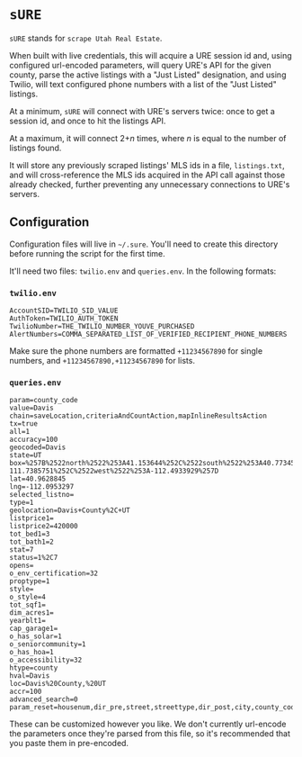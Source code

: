 # `sURE`

`sURE` stands for `scrape Utah Real Estate`.

When built with live credentials, this will acquire a URE session id and,
using configured url-encoded parameters, will query URE's API for the
given county, parse the active listings with a "Just Listed" designation,
and using Twilio, will text configured phone numbers with a list of 
the "Just Listed" listings.

At a minimum, `sURE` will connect with URE's servers twice:
once to get a session id, and once to hit the listings API.

At a maximum, it will connect 2+_n_ times, where _n_ is equal to the number
of listings found.

It will store any previously scraped listings' MLS ids in a file, `listings.txt`,
and will cross-reference the MLS ids acquired in the API call against those
already checked, further preventing any unnecessary connections to URE's
servers.

## Configuration

Configuration files will live in `~/.sure`. You'll need to create this
directory before running the script for the first time.

It'll need two files: `twilio.env` and `queries.env`. In the following
formats:

### `twilio.env`

```env
AccountSID=TWILIO_SID_VALUE
AuthToken=TWILIO_AUTH_TOKEN
TwilioNumber=THE_TWILIO_NUMBER_YOUVE_PURCHASED
AlertNumbers=COMMA_SEPARATED_LIST_OF_VERIFIED_RECIPIENT_PHONE_NUMBERS
```
Make sure the phone numbers are formatted `+11234567890` for single 
numbers, and `+11234567890,+11234567890` for lists.

### `queries.env`

```env
param=county_code
value=Davis
chain=saveLocation,criteriaAndCountAction,mapInlineResultsAction
tx=true
all=1
accuracy=100
geocoded=Davis
state=UT
box=%257B%2522north%2522%253A41.153644%252C%2522south%2522%253A40.77345%252C%2522east%2522%253A-111.7385751%252C%2522west%2522%253A-112.4933929%257D
lat=40.9628845
lng=-112.0953297
selected_listno=
type=1
geolocation=Davis+County%2C+UT
listprice1=
listprice2=420000
tot_bed1=3
tot_bath1=2
stat=7
status=1%2C7
opens=
o_env_certification=32
proptype=1
style=
o_style=4
tot_sqf1=
dim_acres1=
yearblt1=
cap_garage1=
o_has_solar=1
o_seniorcommunity=1
o_has_hoa=1
o_accessibility=32
htype=county
hval=Davis
loc=Davis%20County,%20UT
accr=100
advanced_search=0
param_reset=housenum,dir_pre,street,streettype,dir_post,city,county_code,zip,area,subdivision,quadrant,unitnbr1,unitnbr2,geometry,coord_ns1,coord_ns2,coord_ew1,coord_ew2,housenum,o_dir_pre,o_street,o_streettype,o_dir_post,o_city,o_county_code,o_zip,o_area,o_subdivision,o_quadrant,o_unitnbr1,o_unitnbr2,o_geometry,o_coord_ns1,o_coord_ns2,o_coord_ew1,o_coord_ew2
```

These can be customized however you like. We don't currently url-encode
the parameters once they're parsed from this file, so it's recommended
that you paste them in pre-encoded.

